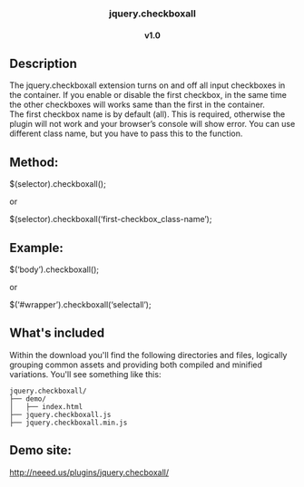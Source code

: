 <p align="center">
  <h3 align="center">jquery.checkboxall</h3>
  <h4 align="center">v1.0</h4>
</p> 

## Description

The jquery.checkboxall extension turns on and off all input checkboxes in the container. If you enable or disable the first checkbox, in the same time the other checkboxes will works same than the first in the container.<br>
The first checkbox name is by default (all). This is required, otherwise the plugin will not work and your browser’s console will show error.
You can use different class name, but you have to pass this to the function.

## Method:
$(selector).checkboxall();

or

$(selector).checkboxall(‘first-checkbox_class-name’);

## Example:
$(‘body’).checkboxall();

or

$(‘#wrapper’).checkboxall(‘selectall’);

## What's included

Within the download you'll find the following directories and files, logically grouping common assets and providing both compiled and minified variations. You'll see something like this:

```
jquery.checkboxall/
├── demo/
│   ├── index.html
├── jquery.checkboxall.js
├── jquery.checkboxall.min.js
```

## Demo site:
<a href="http://neeed.us/plugins/jquery.checboxall/" target="_blank">http://neeed.us/plugins/jquery.checboxall/</a>
